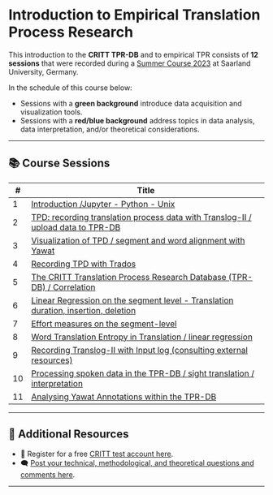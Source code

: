 # Introduction to Empirical Translation Process Research

This introduction to the **CRITT TPR-DB** and to empirical TPR consists of **12 sessions** that were recorded during a [Summer Course 2023](https://sites.google.com/site/centretranslationinnovation/conferences-workshops/tpr-course-2023?authuser=0) at Saarland University, Germany.

In the schedule of this course below:

- Sessions with a **green background** introduce data acquisition and visualization tools.
- Sessions with a **red/blue background** address topics in data analysis, data interpretation, and/or theoretical considerations.

---

## 📚 Course Sessions

| #  | Title |
|----|-------|
| 1  | [Introduction /Jupyter - Python - Unix](https://www.youtube.com/watch?v=jsONnROvvEI&t=7s) |
| 2  | [TPD: recording translation process data with Translog-II / upload data to TPR-DB](https://www.youtube.com/watch?v=fDBzYtyOvTc&t=2s) |
| 3  | [Visualization of TPD / segment and word alignment with Yawat](https://www.youtube.com/watch?v=Ks4A1TFtK4Q) |
| 4  | [Recording TPD with Trados](https://www.youtube.com/watch?v=h7jkqMiuNlk) |
| 5  | [The CRITT Translation Process Research Database (TPR-DB) / Correlation](https://www.youtube.com/watch?v=quVslwBdJts&t=4s) |
| 6  | [Linear Regression on the segment level - Translation duration, insertion, deletion](https://www.youtube.com/watch?v=aWZ39x6hots) |
| 7  | [Effort measures on the segment-level](https://www.youtube.com/watch?v=q9YZGZeKdSQ) |
| 8  | [Word Translation Entropy in Translation / linear regression](https://www.youtube.com/watch?v=hgsIsH1-Fu8) |
| 9  | [Recording Translog-II with Input log (consulting external resources)](https://www.youtube.com/watch?v=cyU0nZqavPY) |
| 10 | [Processing spoken data in the TPR-DB / sight translation / interpretation](https://www.youtube.com/watch?v=L5v-bm_2R_o&t=1s) |
| 11 | [Analysing Yawat Annotations within the TPR-DB](https://www.youtube.com/watch?v=VmbsCKHp2IE) |

---

## 📝 Additional Resources

- 📌 Register for a free [CRITT test account here](https://kent.qualtrics.com/jfe/form/SV_eCN3e5WPjVnz7Ia).
- 🗨️ [Post your technical, methodological, and theoretical questions and comments here](https://groups.google.com/my-groups).

---

